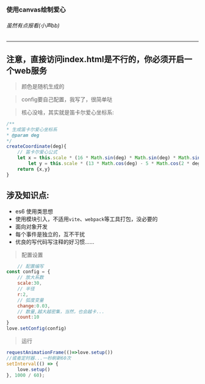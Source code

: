 ### 使用canvas绘制爱心
###### 虽然有点报看(小声bb)
------

## 注意，直接访问index.html是不行的，你必须开启一个web服务


> 颜色是随机生成的

> config要自己配置，我写了，很简单哒

> 核心没啥，其实就是笛卡尔爱心坐标系:

```js
/**
* 生成笛卡尔爱心坐标系
* @param deg
*/
createCoordinate(deg){
	// 笛卡尔爱心公式
	let x = this.scale * (16 * Math.sin(deg) * Math.sin(deg) * Math.sin(deg))
		let y = this.scale * (13 * Math.cos(deg) - 5 * Math.cos(2 * deg) - 2 * Math.cos(3 * deg) - Math.cos(4 * deg))
	return {x,y}
}
```


## 涉及知识点:

+ es6 使用类思想
+ 使用模块引入，不适用`vite`、`webpack`等工具打包，没必要的
+ 面向对象开发
+ 每个事件是独立的，互不干扰
+ 优良的写代码写注释的好习惯......

> 配置设置

```js
    // 配置编写
const config = {
    // 放大系数
    scale:30,
    // 半径
    r:2,
    // 弧度变量
    change:0.03,
    // 数量,越大越密集，当然，也会越卡...
    count:10
}
love.setConfig(config)
```

> 运行

```js
requestAnimationFrame(()=>love.setup())
//或者定时器...一秒刷新60次
setInterval(() => {
	love.setup()
}, 1000 / 60);
```			
